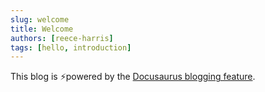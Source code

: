 ```yaml
---
slug: welcome
title: Welcome
authors: [reece-harris]
tags: [hello, introduction]
---
```


This blog is ⚡powered by the [Docusaurus blogging feature](https://docusaurus.io/docs/blog).
